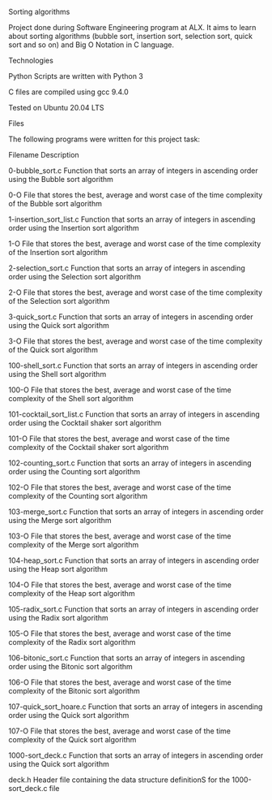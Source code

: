 Sorting algorithms

Project done during Software Engineering program at ALX. It aims to learn about sorting algorithms (bubble sort, insertion sort, selection sort, quick sort and so on) and Big O Notation in C language.



Technologies

Python Scripts are written with Python 3

C files are compiled using gcc 9.4.0

Tested on Ubuntu 20.04 LTS

Files

The following programs were written for this project task:



Filename	Description

0-bubble_sort.c	Function that sorts an array of integers in ascending order using the Bubble sort algorithm

0-O	File that stores the best, average and worst case of the time complexity of the Bubble sort algorithm

1-insertion_sort_list.c	Function that sorts an array of integers in ascending order using the Insertion sort algorithm

1-O	File that stores the best, average and worst case of the time complexity of the Insertion sort algorithm

2-selection_sort.c	Function that sorts an array of integers in ascending order using the Selection sort algorithm

2-O	File that stores the best, average and worst case of the time complexity of the Selection sort algorithm

3-quick_sort.c	Function that sorts an array of integers in ascending order using the Quick sort algorithm

3-O	File that stores the best, average and worst case of the time complexity of the Quick sort algorithm

100-shell_sort.c	Function that sorts an array of integers in ascending order using the Shell sort algorithm

100-O	File that stores the best, average and worst case of the time complexity of the Shell sort algorithm

101-cocktail_sort_list.c	Function that sorts an array of integers in ascending order using the Cocktail shaker sort algorithm

101-O	File that stores the best, average and worst case of the time complexity of the Cocktail shaker sort algorithm

102-counting_sort.c	Function that sorts an array of integers in ascending order using the Counting sort algorithm

102-O	File that stores the best, average and worst case of the time complexity of the Counting sort algorithm

103-merge_sort.c	Function that sorts an array of integers in ascending order using the Merge sort algorithm

103-O	File that stores the best, average and worst case of the time complexity of the Merge sort algorithm

104-heap_sort.c	Function that sorts an array of integers in ascending order using the Heap sort algorithm

104-O	File that stores the best, average and worst case of the time complexity of the Heap sort algorithm

105-radix_sort.c	Function that sorts an array of integers in ascending order using the Radix sort algorithm

105-O	File that stores the best, average and worst case of the time complexity of the Radix sort algorithm

106-bitonic_sort.c	Function that sorts an array of integers in ascending order using the Bitonic sort algorithm

106-O	File that stores the best, average and worst case of the time complexity of the Bitonic sort algorithm

107-quick_sort_hoare.c	Function that sorts an array of integers in ascending order using the Quick sort algorithm

107-O	File that stores the best, average and worst case of the time complexity of the Quick sort algorithm

1000-sort_deck.c	Function that sorts an array of integers in ascending order using the Quick sort algorithm

deck.h	Header file containing the data structure definitionS for the 1000-sort_deck.c file
